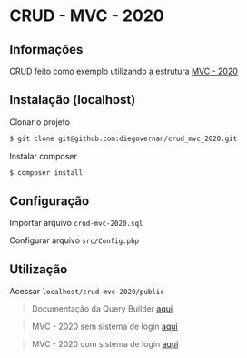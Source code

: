 # CRUD - MVC - 2020

## Informações

CRUD feito como exemplo utilizando a estrutura [MVC - 2020](https://github.com/diegovernan/mvc_2020)

## Instalação (localhost)

Clonar o projeto
```bash
$ git clone git@github.com:diegovernan/crud_mvc_2020.git
```

Instalar composer
```bash
$ composer install
```

## Configuração

Importar arquivo `crud-mvc-2020.sql`

Configurar arquivo `src/Config.php`

## Utilização

Acessar `localhost/crud-mvc-2020/public`

> Documentação da Query Builder [aqui](https://github.com/ClanCats/Hydrahon)

> MVC - 2020 sem sistema de login [aqui](https://github.com/diegovernan/mvc_2020)

> MVC - 2020 com sistema de login [aqui](https://github.com/diegovernan/login_mvc_2020)